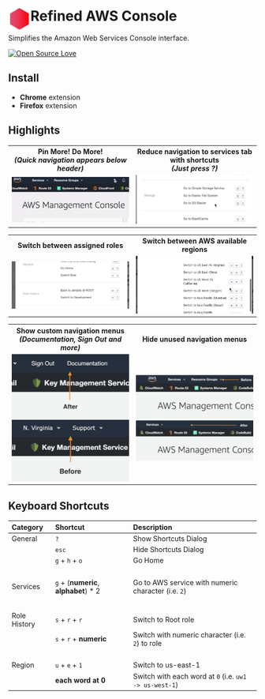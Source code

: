 # <img src="extension/images/icon128.png" width="45" align="left"> Refined AWS Console

Simplifies the Amazon Web Services Console interface.

[![Open Source Love](https://badges.frapsoft.com/os/v3/open-source-150x25.png?v=103)](https://github.com/ellerbrock/open-source-badges/)

## Install

- **Chrome** extension
- **Firefox** extension


## Highlights

<table>
  <tr>
    <th width="50%">
      Pin More! Do More!<br>
      <em>(Quick navigation appears below header)</em>
    </th>
    <th width="50%">
      Reduce navigation to services tab with shortcuts<br>
      <em>(Just press ?)</em>
    </th>
  </tr>
  <tr><!-- Prevent zebra stripes --></tr>
  <tr>
    <td>
      <img src="media/screenshot1.gif">
    </td>
    <td>
      <img src="media/screenshot2.gif">
    </td>
  </tr>
</table>

<table>
  <tr>
    <th width="50%">
      Switch between assigned roles<br>
    </th>
    <th width="50%">
      Switch between AWS available regions<br>
    </th>
  </tr>
  <tr><!-- Prevent zebra stripes --></tr>
  <tr>
    <td>
      <img src="media/screenshot5.png">
    </td>
    <td>
      <img src="media/screenshot6.gif">
    </td>
  </tr>
</table>

<table>
  <tr>
    <th width="50%">
      Show custom navigation menus<br>
      <em>(Documentation, Sign Out and more)</em>
    </th>
    <th width="50%">
      Hide unused navigation menus<br>
    </th>
  </tr>
  <tr><!-- Prevent zebra stripes --></tr>
  <tr>
    <td>
      <img src="media/screenshot7.png">
      <img src="media/screenshot8.png">
    </td>
    <td>
      <img src="media/screenshot3.png">
      <img src="media/screenshot4.png">
    </td>
  </tr>
</table>


## Keyboard Shortcuts

| Category      | Shortcut                                    | Description                                           |
| :------------ |:--------------------------------------------|:------------------------------------------------------|
| General       | `?`                                         | Show Shortcuts Dialog                                 |
|               | `esc`                                       | Hide Shortcuts Dialog                                 |
|               | `g` + `h` + `o`                             | Go Home                                               |
|&nbsp;         |                                             |                                                       |
| Services      | `g` + (**numeric**, **alphabet**) * 2       | Go to AWS service with numeric character (i.e. `2`)   |
|               |                                             |                                                       |
|&nbsp;         |                                             |                                                       |
| Role History  | `s` + `r` + `r`                             | Switch to Root role                                   |
|               | `s` + `r` + **numeric**                     | Switch with numeric character (i.e. `2`) to role      |
|&nbsp;         |                                             |                                                       |
| Region        | `u` + `e` + `1`                             | Switch to us-east-1                                   |
|               | **each word at 0**                          | Switch with each word at `0` (i.e. `uw1 -> us-west-1`)|
